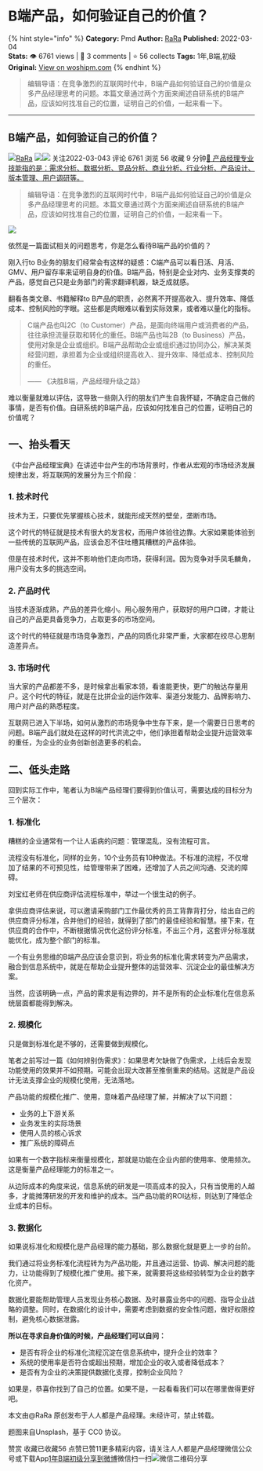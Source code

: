 # B端产品，如何验证自己的价值？
{% hint style="info" %}
**Category:** Pmd
**Author:** [RaRa](https://www.woshipm.com/u/957388)
**Published:** 2022-03-04  
**Stats:** 👁️ 6761 views | 💬 3 comments | ⭐ 56 collects
**Tags:** 1年,B端,初级
**Original:** [View on woshipm.com](https://www.woshipm.com/pmd/5340108.html)
{% endhint %}
> 编辑导语：在竞争激烈的互联网时代中，B端产品如何验证自己的价值是众多产品经理思考的问题。本篇文章通过两个方面来阐述自研系统的B端产品，应该如何找准自己的位置，证明自己的价值，一起来看一下。

---

## B端产品，如何验证自己的价值？

[![](https://static.woshipm.com/view/2022111817261466017.jpeg?imageView2/1/w/72/h/72/q/100)](https://www.woshipm.com/u/957388)[RaRa](https://www.woshipm.com/u/957388) ![](https://static.woshipm.com/tag/1121_1@2x.png)![](https://static.woshipm.com/tag/2104_1@2x.png) 关注2022-03-043 评论 6761 浏览 56 收藏 9 分钟[🔗 产品经理专业技能指的是：需求分析、数据分析、竞品分析、商业分析、行业分析、产品设计、版本管理、用户调研等。](https://ke.qidianla.com/courses/90pm)

> 编辑导语：在竞争激烈的互联网时代中，B端产品如何验证自己的价值是众多产品经理思考的问题。本篇文章通过两个方面来阐述自研系统的B端产品，应该如何找准自己的位置，证明自己的价值，一起来看一下。

![](https://image.woshipm.com/wp-files/2022/03/RCFSfV0HzAoNCSdmQt9g.jpg)

依然是一篇面试相关的问题思考，你是怎么看待B端产品的价值的？

刚入行to B业务的朋友们经常会有这样的疑惑：C端产品可以看日活、月活、GMV、用户留存率来证明自身的价值。B端产品，特别是企业对内、业务支撑类的产品，感觉自己只是业务部门的需求翻译机器，缺乏成就感。

翻看各类文章、书籍解释to B产品的职责，必然离不开提高收入、提升效率、降低成本、控制风险的字眼。这些都是肉眼难以看到实际效果，或者难以量化的指标。

> C端产品也叫2C（to Customer）产品，是面向终端用户或消费者的产品，往往承担流量获取和转化的重任。B端产品也叫2B（to Business）产品，使用对象是企业或组织。B端产品帮助企业或组织通过协同办公，解决某类经营问题，承担着为企业或组织提高收入、提升效率、降低成本、控制风险的重任。
> 
> —— 《决胜B端，产品经理升级之路》

难以衡量就难以评估，这导致一些刚入行的朋友们产生自我怀疑，不确定自己做的事情，是否有价值。自研系统的B端产品，应该如何找准自己的位置，证明自己的价值呢？

## 一、抬头看天

《中台产品经理宝典》在讲述中台产生的市场背景时，作者从宏观的市场经济发展规律出发，将互联网的发展分为三个阶段：

### 1\. 技术时代

技术为王，只要优先掌握核心技术，就能形成天然的壁垒，垄断市场。

这个时代的特征就是技术有很大的发言权，而用户体验往边靠。大家如果能体验到一些传统的互联网产品，应该会忍不住吐槽其糟糕的产品体验。

但是在技术时代，这并不影响他们走向市场，获得利润。因为竞争对手凤毛麟角，用户没有太多的挑选空间。

### 2\. 产品时代

当技术逐渐成熟，产品的差异化缩小。用心服务用户，获取好的用户口碑，才能让自己的产品更具备竞争力，占取更多的市场空间。

这个时代的特征就是市场竞争激烈，产品的同质化非常严重，大家都在绞尽心思制造差异点。

### 3\. 市场时代

当大家的产品都差不多，是时候拿出看家本领，看谁能更快，更广的触达存量用户。这个时代的特征，就是在比拼企业的运作效率、渠道分发能力、品牌影响力、用户对产品的熟悉程度。

互联网已进入下半场，如何从激烈的市场竞争中生存下来，是一个需要日日思考的问题。B端产品们就处在这样的时代洪流之中，他们承担着帮助企业提升运营效率的重任，为企业的业务创新创造更多的机会。

## 二、低头走路

回到实际工作中，笔者认为B端产品经理们要得到价值认可，需要达成的目标分为三个层次：

### 1\. 标准化

糟糕的企业通常有一个让人诟病的问题：管理混乱，没有流程可言。

流程没有标准化，同样的业务，10个业务员有10种做法。不标准的流程，不仅增加了结果的不可预见性，给管理带来了困难，还增加了人员之间沟通、交流的障碍。

刘宝红老师在供应商评估流程标准中，举过一个很生动的例子。

拿供应商评估来说，可以邀请采购部门工作最优秀的员工背靠背打分，给出自己的供应商评分标准，合并他们的经验，就得到了部门的最佳经验和智慧。接下来，在供应商的合作中，不断根据情况优化这份评分标准，不出三个月，这套评分标准就能优化，成为整个部门的标准。

一个有业务思维的B端产品应该会意识到，将业务的标准化需求转变为产品需求，融合到信息系统中，就是在帮助企业提升整体的运营效率、沉淀企业的最佳解决方案。

当然，应该明确一点，产品的需求是有边界的，并不是所有的企业标准化在信息系统层面都能得到解决。

### 2\. 规模**化**

只是做到标准化是不够的，还需要做到规模化。

笔者之前写过一篇《如何辨别伪需求》：如果思考欠缺做了伪需求，上线后会发现功能使用的效果并不如预期。可能会出现大改甚至推倒重来的结局。这就是产品设计无法支撑企业的规模化使用，无法落地。

产品功能的规模化推广、使用，意味着产品经理了解，并解决了以下问题：

*   业务的上下游关系
*   业务发生的实际场景
*   使用人员的核心诉求
*   推广系统的障碍点

如果有一个数字指标来衡量规模化，那就是功能在企业内部的使用率、使用频次。这是衡量产品经理能力的标准之一。

从边际成本的角度来说，信息系统的研发是一项高成本的投入，只有当使用的人越多，才能摊薄研发的开发和维护的成本。当产品功能的ROI达标，则达到了降低企业成本的目标。

### 3\. 数据化

如果说标准化和规模化是产品经理的能力基础，那么数据化就是更上一步的台阶。

我们通过将业务标准化流程转为为产品功能，并且通过运营、协调、解决问题的能力，让功能得到了规模化推广使用。接下来，就需要将这些经验转型为企业的数字化资产。

数据化要能帮助管理人员发现业务核心数据、及时暴露业务中的问题、指导企业战略的调整。同时，在数据化的设计中，需要考虑到数据的安全性问题，做好权限控制，避免核心数据泄露。

**所以在寻求自身价值的时候，产品经理们可以自问：**

*   是否有将企业的标准化流程沉淀在信息系统中，提升企业的效率？
*   系统的使用率是否符合或超出预期，增加企业的收入或者降低成本？
*   是否有为企业的决策提供数据化支撑，控制企业风险？

如果是，恭喜你找到了自己的位置。如果不是，一起看看我们可以在哪里做得更好吧。

本文由@RaRa 原创发布于人人都是产品经理。未经许可，禁止转载。

题图来自Unsplash，基于 CC0 协议。

赞赏 收藏已收藏56 点赞已赞11更多精彩内容，请关注人人都是产品经理微信公众号或下载App[1年](https://www.woshipm.com/tag/1%e5%b9%b4)[B端](https://www.woshipm.com/tag/b%e7%ab%af)[初级](https://www.woshipm.com/tag/%e5%88%9d%e7%ba%a7)[分享到微博](https://service.weibo.com/share/share.php?appkey=2775287854&title=B端产品，如何验证自己的价值？&url=https://www.woshipm.com/pmd/5340108.html&pic=https://image.woshipm.com/wp-files/2022/03/RCFSfV0HzAoNCSdmQt9g.jpg)微信扫一扫![微信二维码](https://api.pwmqr.com/qrcode/create/?url=https://www.woshipm.com/pmd/5340108.html)分享